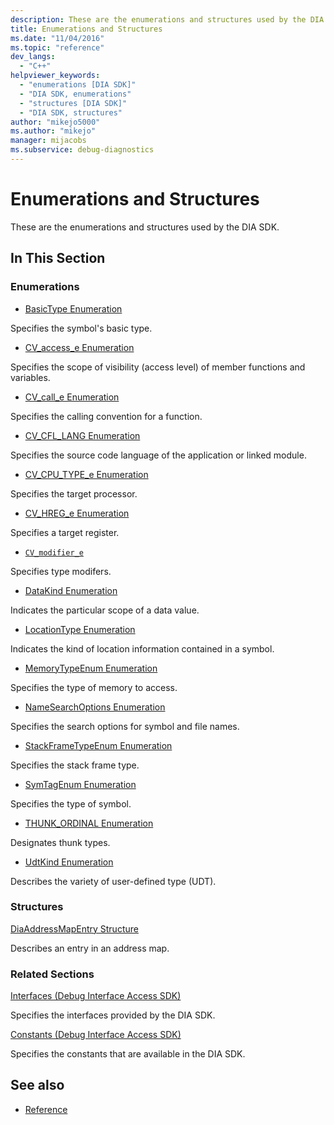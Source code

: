 ```yaml
---
description: These are the enumerations and structures used by the DIA SDK.
title: Enumerations and Structures
ms.date: "11/04/2016"
ms.topic: "reference"
dev_langs:
  - "C++"
helpviewer_keywords:
  - "enumerations [DIA SDK]"
  - "DIA SDK, enumerations"
  - "structures [DIA SDK]"
  - "DIA SDK, structures"
author: "mikejo5000"
ms.author: "mikejo"
manager: mijacobs
ms.subservice: debug-diagnostics
---
```


# Enumerations and Structures

These are the enumerations and structures used by the DIA SDK.

## In This Section

### Enumerations

- [BasicType Enumeration](../../debugger/debug-interface-access/basictype.md)

Specifies the symbol's basic type.

- [CV_access_e Enumeration](../../debugger/debug-interface-access/cv-access-e.md)

Specifies the scope of visibility (access level) of member functions and variables.

- [CV_call_e Enumeration](../../debugger/debug-interface-access/cv-call-e.md)

Specifies the calling convention for a function.

- [CV_CFL_LANG Enumeration](../../debugger/debug-interface-access/cv-cfl-lang.md)

Specifies the source code language of the application or linked module.

- [CV_CPU_TYPE_e Enumeration](../../debugger/debug-interface-access/cv-cpu-type-e.md)

Specifies the target processor.

- [CV_HREG_e Enumeration](../../debugger/debug-interface-access/cv-hreg-e.md)

Specifies a target register.

- [`CV_modifier_e`](../../debugger/debug-interface-access/cv-modifier-e.md)

Specifies type modifers.

- [DataKind Enumeration](../../debugger/debug-interface-access/datakind.md)

Indicates the particular scope of a data value.

- [LocationType Enumeration](../../debugger/debug-interface-access/locationtype.md)

Indicates the kind of location information contained in a symbol.

- [MemoryTypeEnum Enumeration](../../debugger/debug-interface-access/memorytypeenum.md)

Specifies the type of memory to access.

- [NameSearchOptions Enumeration](../../debugger/debug-interface-access/namesearchoptions.md)

Specifies the search options for symbol and file names.

- [StackFrameTypeEnum Enumeration](../../debugger/debug-interface-access/stackframetypeenum.md)

Specifies the stack frame type.

- [SymTagEnum Enumeration](../../debugger/debug-interface-access/symtagenum.md)

Specifies the type of symbol.

- [THUNK_ORDINAL Enumeration](../../debugger/debug-interface-access/thunk-ordinal.md)

Designates thunk types.

- [UdtKind Enumeration](../../debugger/debug-interface-access/udtkind.md)

Describes the variety of user-defined type (UDT).

### Structures

[DiaAddressMapEntry Structure](../../debugger/debug-interface-access/diaaddressmapentry.md)

Describes an entry in an address map.

### Related Sections

[Interfaces (Debug Interface Access SDK)](../../debugger/debug-interface-access/interfaces-debug-interface-access-sdk.md)

Specifies the interfaces provided by the DIA SDK.

[Constants (Debug Interface Access SDK)](../../debugger/debug-interface-access/constants-debug-interface-access-sdk.md)

Specifies the constants that are available in the DIA SDK.

## See also

- [Reference](../../debugger/debug-interface-access/debug-interface-access-sdk-reference.md)
